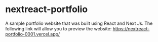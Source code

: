 # nextreact-portfolio
A sample portfolio website that was built using React and Next Js.
The following link will allow you to preview the website:
https://nextreact-portfolio-0001.vercel.app/
